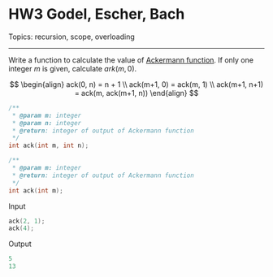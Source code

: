 # HW3 Godel, Escher, Bach

Topics: recursion, scope, overloading

---

Write a function to calculate the value of [Ackermann function](https://en.wikipedia.org/wiki/Ackermann_function). If only one integer $m$ is given, calculate $ark(m, 0)$.

$$
\begin{align}
ack(0, n) = n + 1 \\  
ack(m+1, 0) = ack(m, 1) \\
ack(m+1, n+1) = ack(m, ack(m+1, n))
\end{align}
$$

```cpp
/**
 * @param m: integer 
 * @param n: integer
 * @return: integer of output of Ackermann function
 */
int ack(int m, int n);

/**
 * @param m: integer 
 * @return: integer of output of Ackermann function
 */
int ack(int m);
```

Input

```cpp
ack(2, 1);
ack(4);
```

Output

```cpp
5
13
```
